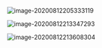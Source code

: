 ![image-20200812205333119](C:\Users\zhang\AppData\Roaming\Typora\typora-user-images\image-20200812205333119.png)

![image-20200812213347293](C:\Users\zhang\AppData\Roaming\Typora\typora-user-images\image-20200812213347293.png)

![image-20200812213608304](C:\Users\zhang\AppData\Roaming\Typora\typora-user-images\image-20200812213608304.png)

